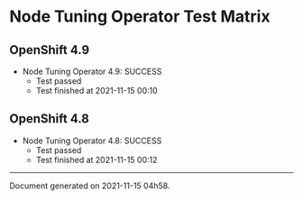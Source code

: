 
Node Tuning Operator Test Matrix
================================

OpenShift 4.9
-------------


* Node Tuning Operator 4.9: SUCCESS
  - Test passed
  - Test finished at 2021-11-15 00:10

OpenShift 4.8
-------------


* Node Tuning Operator 4.8: SUCCESS
  - Test passed
  - Test finished at 2021-11-15 00:12


---
Document generated on 2021-11-15 04h58.
